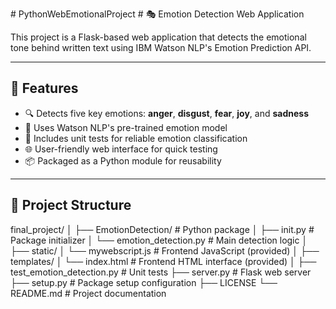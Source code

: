 #   P y t h o n W e b E m o t i o n a l P r o j e c t 
 # 🎭 Emotion Detection Web Application

 This project is a Flask-based web application that detects the emotional tone behind written text using IBM Watson NLP's Emotion Prediction API.

 ---

 ## 🚀 Features

- 🔍 Detects five key emotions: **anger**, **disgust**, **fear**, **joy**, and **sadness**
- 🧠 Uses Watson NLP's pre-trained emotion model
- 🧪 Includes unit tests for reliable emotion classification
- 🌐 User-friendly web interface for quick testing
- 📦 Packaged as a Python module for reusability

---

## 📁 Project Structure
 
final_project/
│
├── EmotionDetection/ # Python package
│ ├── init.py # Package initializer
│ └── emotion_detection.py # Main detection logic
│
├── static/
│ └── mywebscript.js # Frontend JavaScript (provided)
│
├── templates/
│ └── index.html # Frontend HTML interface (provided)
│
├── test_emotion_detection.py # Unit tests
├── server.py # Flask web server
├── setup.py # Package setup configuration
├── LICENSE
└── README.md # Project documentation
